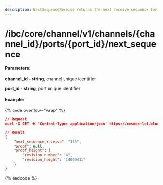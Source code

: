 ```yaml
---
description: NextSequenceReceive returns the next receive sequence for a given channel.
---
```


# /ibc/core/channel/v1/channels/{channel\_id}/ports/{port\_id}/next\_sequence

#### **Parameters:**

**channel\_id - string**, channel unique identifier

**port\_id - string**, port unique identifier

#### Example:

{% code overflow="wrap" %}
```json
// Request
curl -X GET -H 'Content-Type: application/json' https://cosmos-lcd.blockpi.network/cosmos/<your-api-key>/v1/ibc/core/channel/v1/channels/channel-370/ports/icahost/next_sequence

// Result
{
    "next_sequence_receive": "175",
    "proof": null,
    "proof_height": {
        "revision_number": "4",
        "revision_height": "14099411"
    }
}
```
{% endcode %}
